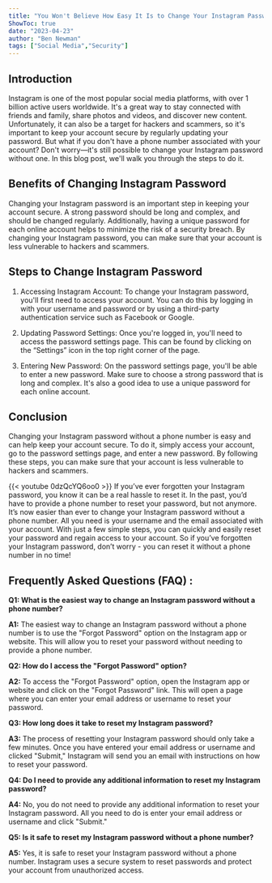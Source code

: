 ```yaml
---
title: "You Won't Believe How Easy It Is to Change Your Instagram Password Without a Phone Number!"
ShowToc: true 
date: "2023-04-23"
author: "Ben Newman" 
tags: ["Social Media","Security"]
---
```

## Introduction 

Instagram is one of the most popular social media platforms, with over 1 billion active users worldwide. It's a great way to stay connected with friends and family, share photos and videos, and discover new content. Unfortunately, it can also be a target for hackers and scammers, so it's important to keep your account secure by regularly updating your password. But what if you don't have a phone number associated with your account? Don't worry—it's still possible to change your Instagram password without one. In this blog post, we'll walk you through the steps to do it.

## Benefits of Changing Instagram Password

Changing your Instagram password is an important step in keeping your account secure. A strong password should be long and complex, and should be changed regularly. Additionally, having a unique password for each online account helps to minimize the risk of a security breach. By changing your Instagram password, you can make sure that your account is less vulnerable to hackers and scammers.

## Steps to Change Instagram Password

1. Accessing Instagram Account: To change your Instagram password, you'll first need to access your account. You can do this by logging in with your username and password or by using a third-party authentication service such as Facebook or Google.

2. Updating Password Settings: Once you're logged in, you'll need to access the password settings page. This can be found by clicking on the “Settings” icon in the top right corner of the page.

3. Entering New Password: On the password settings page, you'll be able to enter a new password. Make sure to choose a strong password that is long and complex. It's also a good idea to use a unique password for each online account.

## Conclusion

Changing your Instagram password without a phone number is easy and can help keep your account secure. To do it, simply access your account, go to the password settings page, and enter a new password. By following these steps, you can make sure that your account is less vulnerable to hackers and scammers.

{{< youtube 0dzQcYQ6oo0 >}} 
If you’ve ever forgotten your Instagram password, you know it can be a real hassle to reset it. In the past, you’d have to provide a phone number to reset your password, but not anymore. It’s now easier than ever to change your Instagram password without a phone number. All you need is your username and the email associated with your account. With just a few simple steps, you can quickly and easily reset your password and regain access to your account. So if you’ve forgotten your Instagram password, don’t worry - you can reset it without a phone number in no time!

## Frequently Asked Questions (FAQ) :
**Q1: What is the easiest way to change an Instagram password without a phone number?**

**A1:** The easiest way to change an Instagram password without a phone number is to use the "Forgot Password" option on the Instagram app or website. This will allow you to reset your password without needing to provide a phone number.

**Q2: How do I access the "Forgot Password" option?**

**A2:** To access the "Forgot Password" option, open the Instagram app or website and click on the "Forgot Password" link. This will open a page where you can enter your email address or username to reset your password.

**Q3: How long does it take to reset my Instagram password?**

**A3:** The process of resetting your Instagram password should only take a few minutes. Once you have entered your email address or username and clicked "Submit," Instagram will send you an email with instructions on how to reset your password.

**Q4: Do I need to provide any additional information to reset my Instagram password?**

**A4:** No, you do not need to provide any additional information to reset your Instagram password. All you need to do is enter your email address or username and click "Submit."

**Q5: Is it safe to reset my Instagram password without a phone number?**

**A5:** Yes, it is safe to reset your Instagram password without a phone number. Instagram uses a secure system to reset passwords and protect your account from unauthorized access.


